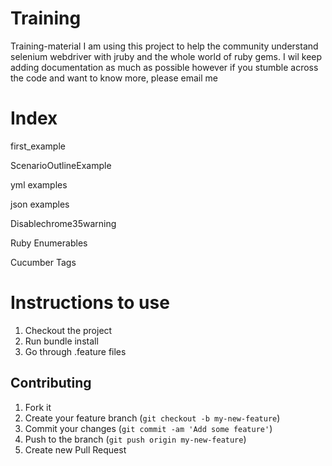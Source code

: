 Training
========

Training-material
I am using this project to help the community understand selenium webdriver with jruby
and the whole world of ruby gems. I wil keep adding documentation as much as possible
however if you stumble across the code and want to know more, please email me

Index
===============
first_example

ScenarioOutlineExample

yml examples

json examples

Disablechrome35warning

Ruby Enumerables

Cucumber Tags


Instructions to use
=====================

1) Checkout the project
2) Run bundle install
3) Go through .feature files


## Contributing

1. Fork it
2. Create your feature branch (`git checkout -b my-new-feature`)
3. Commit your changes (`git commit -am 'Add some feature'`)
4. Push to the branch (`git push origin my-new-feature`)
5. Create new Pull Request